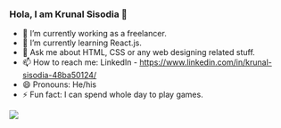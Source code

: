 ### Hola, I am Krunal Sisodia 👋

- 🔭 I’m currently working as a freelancer.
- 🌱 I’m currently learning React.js.
- 💬 Ask me about HTML, CSS or any web designing related stuff.
- 📫 How to reach me: LinkedIn - https://www.linkedin.com/in/krunal-sisodia-48ba50124/
- 😄 Pronouns: He/his
- ⚡ Fun fact: I can spend whole day to play games.

<img src="https://github-readme-stats.vercel.app/api?username=KrunalSisodia&&show_icons=true&title_color=ffffff&icon_color=bb2acf&text_color=daf7dc&bg_color=151515" />
